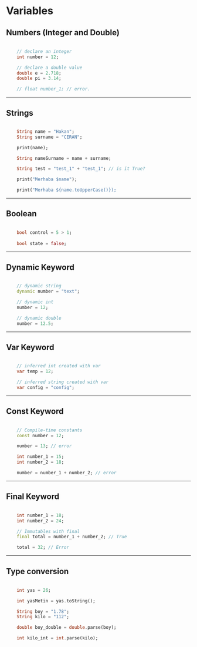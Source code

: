 # Variables

## Numbers (Integer and Double)

~~~Dart
    
    // declare an integer
    int number = 12;

    // declare a double value
    double e = 2.718;
    double pi = 3.14;

    // float number_1; // error.

~~~

---

## Strings

~~~Dart

    String name = "Hakan";
    String surname = "CERAN";

    print(name);

    String nameSurname = name + surname;

    String test = "test_1" + "test_1"; // is it True?

    print("Merhaba $name");

    print("Merhaba ${name.toUpperCase()});

~~~

---

## Boolean

~~~Dart

    bool control = 5 > 1;
    
    bool state = false;

~~~

---

## Dynamic Keyword

~~~Dart

    // dynamic string
    dynamic number = "text";

    // dynamic int
    number = 12;

    // dynamic double
    number = 12.5;

~~~

---

## Var Keyword

~~~Dart

    // inferred int created with var
    var temp = 12;

    // inferred string created with var
    var config = "config";

~~~

---

## Const Keyword

~~~Dart

    // Compile-time constants
    const number = 12;

    number = 13; // error

    int number_1 = 15;
    int number_2 = 18;

    number = number_1 + number_2; // error
~~~

---

## Final Keyword

~~~Dart

    int number_1 = 18;
    int number_2 = 24;

    // Immutables with final
    final total = number_1 + number_2; // True

    total = 32; // Error

~~~

---

## Type conversion

~~~Dart
    
    int yas = 26;

    int yasMetin = yas.toString();

    String boy = "1.78";
    String kilo = "112";

    double boy_double = double.parse(boy);

    int kilo_int = int.parse(kilo);
~~~
